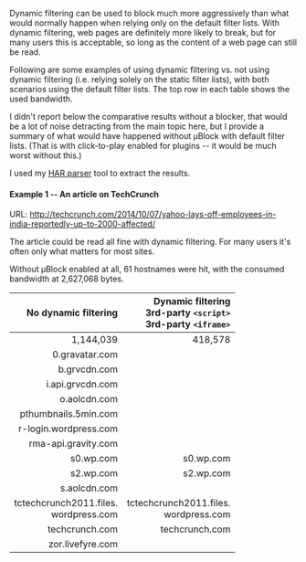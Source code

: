 Dynamic filtering can be used to block much more aggressively than what would normally happen when relying only on the default filter lists. With dynamic filtering, web pages are definitely more likely to break, but for many users this is acceptable, so long as the content of a web page can still be read.

Following are some examples of using dynamic filtering vs. not using dynamic filtering (i.e. relying solely on the static filter lists), with both scenarios using the default filter lists. The top row in each table shows the used bandwidth.

I didn't report below the comparative results without a blocker, that would be a lot of noise detracting from the main topic here, but I provide a summary of what would have happened without µBlock with default filter lists. (That is with click-to-play enabled for plugins -- it would be much worst without this.)

I used my [HAR parser](http://raymondhill.net/httpsb/har-parser.html) tool to extract the results.

#### Example 1 -- An article on TechCrunch

URL: <http://techcrunch.com/2014/10/07/yahoo-lays-off-employees-in-india-reportedly-up-to-2000-affected/>

The article could be read all fine with dynamic filtering. For many users it's often only what matters for most sites.

Without µBlock enabled at all, 61 hostnames were hit, with the consumed bandwidth at 2,627,068 bytes.

| No dynamic filtering | Dynamic filtering<br>3rd-party `<script>`<br>3rd-party `<iframe>` |
|---------------------:|------------------------------------------------------:|
| 1,144,039 | 418,578 |
| 0.gravatar.com | | 
| b.grvcdn.com | |
| i.api.grvcdn.com | |
| o.aolcdn.com | |
| pthumbnails.5min.com | |
| r-login.wordpress.com | |
| rma-api.gravity.com | |
| s0.wp.com | s0.wp.com |
| s2.wp.com | s2.wp.com |
| s.aolcdn.com | |
| tctechcrunch2011.files.<br>wordpress.com | tctechcrunch2011.files.<br>wordpress.com |
| techcrunch.com | techcrunch.com |
| zor.livefyre.com | |